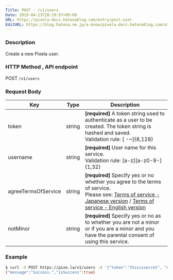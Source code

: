 ```yaml
---
Title: POST - /v1/users
Date: 2019-04-23T20:19:57+09:00
URL: https://pixela-docs.hatenablog.com/entry/post-user
EditURL: https://blog.hatena.ne.jp/a-know/pixela-docs.hatenablog.com/atom/entry/17680117127076310307
---
```


### Description
Create a new Pixela user.

### HTTP Method , API endpoint
<span class="badge badge-post">POST</span> `/v1/users`

### Request Body

|Key|Type|Description|
|---|---|---|
|token|string|**[required]** A token string used to authenticate as a user to be created. The token string is hashed and saved.<br>Validation rule: [ -~]{8,128}|
|username|string|**[required]** User name for this service.<br>Validation rule: [a-z][a-z0-9-]{1,32}|
|agreeTermsOfService|string|**[required]** Specify yes or no whether you agree to the terms of service.<br>Please see: [Terms of service - Japanese version](https://github.com/a-know/Pixela/wiki/%E5%88%A9%E7%94%A8%E8%A6%8F%E7%B4%84%EF%BC%88Terms-of-Service-Japanese-Version%EF%BC%89) / [Terms of service - English version](https://github.com/a-know/Pixela/wiki/Terms-of-Service)|
|notMinor|string|**[required]** Specify yes or no as to whether you are not a minor or if you are a minor and you have the parental consent of using this service.|


### Example

```sh
$ curl -X POST https://pixe.la/v1/users -d '{"token":"thisissecret", "username":"a-know", "agreeTermsOfService":"yes", "notMinor":"yes"}'
{"message":"Success.","isSuccess":true}
```
